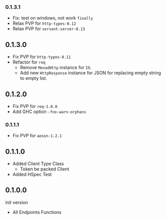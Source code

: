 ### 0.1.3.1 

- Fix: test on windows, not work `finally`
- Relax PVP for `http-types-0.12`
- Relax PVP for `servant-server-0.13`

## 0.1.3.0
- Fix PVP for `http-types-0.11`
- Refactor for `req`
    - Remove `MonadHttp` instance for `IO`.
    - Add new `HttpResponse` instance for JSON for replacing empty string to empty list.

## 0.1.2.0

- Fix PVP for `req-1.0.0`
- Add GHC option `-fno-warn-orphans`

### 0.1.1.1

- Fix PVP for `aeson-1.2.1`

## 0.1.1.0

- Added Client Type Class
    - Token be packed Client
- Added HSpec Test

## 0.1.0.0
init version

- All Endpoints Functions
